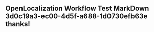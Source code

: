 <properties
ms.topic="hero-topic"
ms.test1="hero-topic"
ms.test2="test"/>

## OpenLocalization Workflow Test MarkDown 3d0c19a3-ec00-4d5f-a688-1d0730efb63e thanks!
